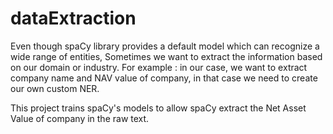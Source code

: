 # dataExtraction

Even though spaCy library provides a default model which can recognize a wide range of entities, Sometimes we want to extract the information based on our domain or industry. For example : in our case, we want to extract company name and NAV value of company, in that case we need to create our own custom NER.

This project trains spaCy's models to allow spaCy extract the Net Asset Value of company in the raw text. 